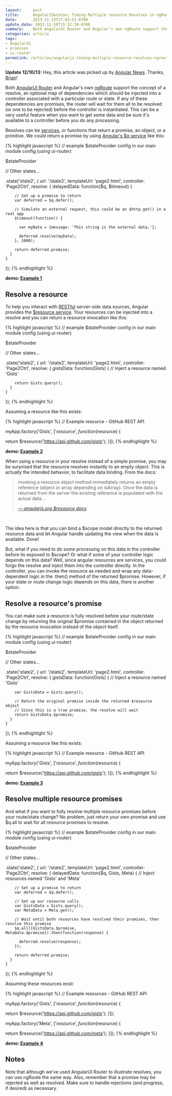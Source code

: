 ```yaml
---
layout:     post
title:      AngularJS&colon; Timing Multiple resource Resolves in ngRoute and ui-router
date:       2013-11-13T17:03:51-0700
update_date: 2013-12-10T15:32:30-0700
summary:    Both AngularUI Router and Angular's own ngRoute support the concept of a resolve, an optional map of dependencies which should be injected into a controller associated with a particular state. Let's look at how we can resolve multiple external resource calls before transitioning to a new state.
categories: article
tags:
- AngularJS
- promises
- ui-router
permalink: /articles/angularjs-timing-multiple-resource-resolves-ngroute-and-ui-router
---
```


<p><b>Update 12/10/13:</b> Hey, this article was picked up by <a href="https://twitter.com/AngularJS_News" target="_blank">Angular News</a>. Thanks, <a href="https://twitter.com/brianpetro_" target="_blank">Brian</a>!</p>
<p>Both <a href="https://github.com/angular-ui/ui-router/wiki" target="_blank">AngularUI Router</a> and Angular&#39;s own <a href="http://docs.angularjs.org/api/ngRoute" target="_blank">ngRoute</a> support the concept of a resolve,&nbsp;an optional map of dependencies which should be injected into a controller associated with a particular route or state. If any of these dependencies are promises, the router will wait for them all to be resolved (or one to be rejected) before the controller is instantiated.&nbsp;This can be a very useful feature when you want to get some data and be sure it&#39;s available to a controller before you do any processing.</p>
<p>Resolves can be <a href="http://docs.angularjs.org/guide/dev_guide.services.understanding_services" target="_blank">services</a>, or functions that return a promise, an object, or a primitive. We could return a promise by using&nbsp;<a href="http://docs.angularjs.org/api/ng.$q" target="_blank">Angular&#39;s $q service</a>&nbsp;like this:</p>

{% highlight javascript %}
// example $stateProvider config in our main module config (using ui-router)

$stateProvider

  // Other states...

  .state('state2', {
    url: '/state2',
    templateUrl: 'page2.html',
    controller: 'Page2Ctrl',
    resolve: {
      delayedData: function($q, $timeout) {

        // Set up a promise to return
        var deferred = $q.defer();

        // Simulate an external request, this could be an $http.get() in a real app
        $timeout(function() {

          var myData = {message: 'This string is the external data.'};

          deferred.resolve(myData);
        }, 1000);

        return deferred.promise;
      }
    }
  });
{% endhighlight %}

<p><strong>demo:&nbsp;<a href="http://embed.plnkr.co/d5bJZpT0lhxFC92ZdAnz/preview" target="_blank">Example 1</a></strong></p>
<h2>Resolve a resource</h2>
<p>To help you interact with <a href="http://en.wikipedia.org/wiki/Representational_State_Transfer">RESTful</a> server-side data sources, Angular provides the <a href="http://docs.angularjs.org/api/ngResource.$resource" target="_blank">$resource service</a>. Your resources can be injected into a resolve and you can return a resource invocation like this:</p>
{% highlight javascript %}
// example $stateProvider config in our main module config (using ui-router)

$stateProvider

  // Other states...

  .state('state2', {
    url: '/state2',
    templateUrl: 'page2.html',
    controller: 'Page2Ctrl',
    resolve: {
      gistsData: function(Gists) { // Inject a resource named 'Gists'

        return Gists.query();
      }
    }
  });
{% endhighlight %}

<p>Assuming a resource like this exists:</p>
{% highlight javascript %}
// Example resource - GitHub REST API

myApp.factory('Gists', ['$resource', function ($resource) {

  return $resource('https://api.github.com/gists');
}]);
{% endhighlight %}

<p><strong>demo:&nbsp;<a href="http://embed.plnkr.co/DPyCkcHXXsFMUKbo32Oe/preview" target="_blank">Example 2</a></strong></p>
<p>When using a resource in your resolve instead of a simple promise, you may be surprised that the resource resolves instantly to an empty object. This is actually the intended behavior, to facilitate data binding. From the docs:</p>
<blockquote><p>invoking a resource object method immediately returns an empty reference (object or array depending on isArray). Once the data is returned from the server the existing reference is populated with the actual data...</p>
<footer><cite><a href="http://docs.angularjs.org/api/ngResource.$resource" target="_blank">&mdash; angularjs.org $resource docs</a></cite></footer></blockquote>
<p>&nbsp;</p>
<p>The idea here is that you can bind a $scope model directly to the returned resource data and let Angular handle updating the view when the data is available. Done!</p>
<p>But, what if you need to do some processing on this data in the controller before its exposed to $scope? Or what if some of your controller logic depends on this data? Well, since angular resources are services, you could forgo the resolve and inject them into the controller directly. In the controller, you can invoke the resource as needed and wrap any data-dependent logic in the .then() method of the returned $promise. However, if your state or route change logic depends on this data, there is another option.</p>
<h2>Resolve a resource&#39;s promise</h2>
<p>You can make sure a resource is fully resolved before your route/state change by returning the original $promise contained in the object returned by the resource invocation instead of the object itself.</p>
{% highlight javascript %}
// example $stateProvider config in our main module config (using ui-router)

$stateProvider

  // Other states...

  .state('state2', {
    url: '/state2',
    templateUrl: 'page2.html',
    controller: 'Page2Ctrl',
    resolve: {
      gistsData: function(Gists) { // Inject a resource named 'Gists'

        var GistsData = Gists.query();

        // Return the original promise inside the returned $resource object
        // Since this is a true promise, the resolve will wait
        return GistsData.$promise;
      }
    }
  });
{% endhighlight %}

<p>Assuming a resource like this exists:</p>
{% highlight javascript %}
// Example resource - GitHub REST API

myApp.factory('Gists', ['$resource', function ($resource) {

  return $resource('https://api.github.com/gists');
}]);
{% endhighlight %}

<p><strong>demo:&nbsp;<a href="http://embed.plnkr.co/GudLBQP0INk6CVF04gWr/preview" target="_blank">Example 3</a></strong></p>
<h2>Resolve multiple resource promises</h2>
<p>And what if you want to fully resolve multiple resource promises before your route/state change? No problem, just return your own promise and use $q.all to wait for all resource promises to resolve.</p>
{% highlight javascript %}
// example $stateProvider config in our main module config (using ui-router)

$stateProvider

  // Other states...

  .state('state2', {
    url: '/state2',
    templateUrl: 'page2.html',
    controller: 'Page2Ctrl',
    resolve: {
      delayedData: function($q, Gists, Meta) { // Inject resources named 'Gists' and 'Meta'

        // Set up a promise to return
        var deferred = $q.defer();

        // Set up our resource calls
        var GistsData = Gists.query();
        var MetaData = Meta.get();

        // Wait until both resources have resolved their promises, then resolve this promise
        $q.all([GistsData.$promise, MetaData.$promise]).then(function(response) {

          deferred.resolve(response);
        });

        return deferred.promise;
      }
    }
  });
{% endhighlight %}

<p>Assuming these resources exist:</p>
{% highlight javascript %}
// Example resources - GitHub REST API

myApp.factory('Gists', ['$resource', function ($resource) {

  return $resource('https://api.github.com/gists');
}]);

myApp.factory('Meta', ['$resource', function ($resource) {

  return $resource('https://api.github.com/meta');
}]);
{% endhighlight %}

<p><strong>demo:&nbsp;<a href="http://embed.plnkr.co/LZad4ZyEYjrbKiTPbAwu/preview" target="_blank">Example 4</a></strong></p>
<h2>Notes</h2>
<p>Note that although we've used AngularUI Router to illustrate resolves, you can use ngRoute the same way. Also, remember that a promise may be rejected as well as resolved. Make sure to handle rejections (and progress, if desired) as necessary.</p>